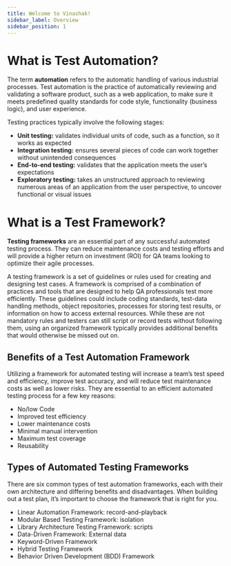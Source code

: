 ```yaml
---
title: Welcome to Vinashak!
sidebar_label: Overview
sidebar_position: 1
---
```


<head>
  <title>Welcome to Vinashak!</title>
  <meta name="description" content="Open Test Automation Tool." />
  <link rel="canonical" href="/docs" />
  <link rel="alternate" href="/docs" hreflang="x-default" />
  <link rel="alternate" href="/docs" hreflang="en" /> <meta property="og:url" content="/docs" />
</head>

<h1>What is Test Automation?</h1>

The term <strong>automation</strong> refers to the automatic handling of various industrial processes. Test automation is the practice of automatically reviewing and validating a software product, such as a web application, to make sure it meets predefined quality standards for code style, functionality (business logic), and user experience.

Testing practices typically involve the following stages:

<ul>
  <li>
    <strong>Unit testing:</strong> validates individual units of code, such as a function, so it works as expected
  </li>
  <li>
    <strong>Integration testing:</strong> ensures several pieces of code can work together without unintended consequences
  </li>
  <li>
    <strong>End-to-end testing:</strong> validates that the application meets the user’s expectations
  </li>
  <li>
    <strong>Exploratory testing:</strong> takes an unstructured approach to reviewing numerous areas of an application from the user perspective, to
    uncover functional or visual issues
  </li>
</ul>

<h1>What is a Test Framework?</h1>

<strong>Testing frameworks</strong> are an essential part of any successful automated testing process. They can reduce maintenance costs and testing efforts
and will provide a higher return on investment (ROI) for QA teams looking to optimize their agile processes.

A testing framework is a set of guidelines or rules used for creating and designing test cases. A framework is comprised
of a combination of practices and tools that are designed to help QA professionals test more efficiently. These guidelines could include coding standards,
test-data handling methods, object repositories, processes for storing test results, or information on how to access external resources. While these are
not mandatory rules and testers can still script or record tests without following them, using an organized framework typically provides additional benefits
that would otherwise be missed out on.

<h2>Benefits of a Test Automation Framework</h2> Utilizing a framework for automated testing will increase a team’s test speed and efficiency, improve
test accuracy, and will reduce test maintenance costs as well as lower risks. They are essential to an efficient automated testing process for a few key
reasons:

<ul>
  <li>No/low Code</li>
  <li>Improved test efficiency</li>
  <li>Lower maintenance costs</li>
  <li>Minimal manual intervention</li>
  <li>Maximum test coverage</li>
  <li>Reusability</li>
</ul>

<h2>Types of Automated Testing Frameworks</h2> There are six common types of test automation frameworks, each with their own architecture and differing
benefits and disadvantages. When building out a test plan, it’s important to choose the framework that is right for you.

<ul>
  <li>Linear Automation Framework: record-and-playback</li>
  <li>Modular Based Testing Framework: isolation</li>
  <li>Library Architecture Testing Framework: scripts</li>
  <li>Data-Driven Framework: External data</li>
  <li>Keyword-Driven Framework</li>
  <li>Hybrid Testing Framework</li>
  <li>Behavior Driven Development (BDD) Framework</li>
</ul>

<intro-end />

